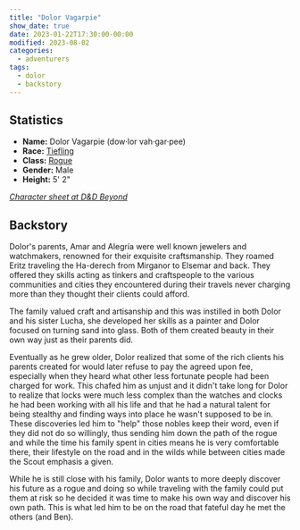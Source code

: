 ```yaml
---
title: "Dolor Vagarpie"
show_date: true
date: 2023-01-22T17:30:00-00:00
modified: 2023-08-02
categories:
  - adventurers
tags:
  - dolor
  - backstory
---
```



## Statistics

-   **Name:** Dolor Vagarpie (dow·lor vah·gar·pee)
-   **Race:** [Tiefling](https://www.dndbeyond.com/races/7-tiefling) 
-   **Class:** [Rogue](https://www.dndbeyond.com/classes/rogue) 
-   **Gender:** Male
-   **Height:** 5' 2"

_[Character sheet at D&D Beyond](https://www.dndbeyond.com/characters/91913267)_

## Backstory

Dolor's parents, Amar and Alegría were well known jewelers and watchmakers, renowned for their exquisite craftsmanship. They roamed Eritz traveling the Ha-derech from Mirganor to Elsemar and back. They offered they skills acting as tinkers and craftspeople to the various communities and cities they encountered during their travels never charging more than they thought their clients could afford.

The family valued craft and artisanship and this was instilled in both Dolor and his sister Lucha, she developed her skills as a painter and Dolor focused on turning sand into glass. Both of them created beauty in their own way just as their parents did.

Eventually as he grew older, Dolor realized that some of the rich clients his parents created for would later refuse to pay the agreed upon fee, especially when they heard what other less fortunate people had been charged for work. This chafed him as unjust and it didn't take long for Dolor to realize that locks were much less complex than the watches and clocks he had been working with all his life and that he had a natural talent for being stealthy and finding ways into place he wasn't supposed to be in. These discoveries led him to "help" those nobles keep their word, even if they did not do so willingly, thus sending him down the path of the rogue and while the time his family spent in cities means he is very comfortable there, their lifestyle on the road and in the wilds while between cities made the Scout emphasis a given.

While he is still close with his family, Dolor wants to more deeply discover his future as a rogue and doing so while traveling with the family could put them at risk so he decided it was time to make his own way and discover his own path. 
This is what led him to be on the road that fateful day he met the others (and Ben).

<!--
Update on Dolor's background, when Doug changed him from being pure rogue to Rogue 5/Warlock 3.

From Messenger Nov 2, 2024 (9:44 AM):

Doug: yeah, I think a respec is coming for Dolor as he discovers that he leans more towards magic than just hack and slash and delves into that part of his legacy and personality

Doug: part of what is driving this is the realization that his artistry and glass blowing has always leaned on this without his conscious awareness and he is now becoming cognizant of how much he already lives in that world

Doug: there will always be a rogue in his heart but the fighter feels like a path diversion he took due to assumptions and misunderstandings of what he truly needed to be himself

Doug: honestly, it was pretty interesting to me how when I stopped thinking about DnD and just thought about Dolor and his life, the choices were pretty simple (I was min maxing without realizing I was min maxing)

From Messenger Nov 5, 2024 (8:38 AM):

Doug: I went ahead and respecced Dolor to Rogue 5/Warlock 3 (taking Warlock to 5, then we will see)
Genie patron and pact of the blade made sense (pact weapon is the gleaming blade), still the scout subclass in Rogue

Doug: After traveling with Mond and Grindlefoot, Dolor has realized that he and his entire family have hidden from their legacy  because of the magic that is innate to them, this is a huge part of why he is so bent on addressing wrongs that he sees, he has spent his life feeling like he needs to hide who he truly is

Doug: All of the people asking why he is here, have finally made him realize that not only does his honor demand it but also he needs to address this so he can embrace all of himself.

Doug: As for where the fighter stuff went, in my mind, when he reached out to the Genie to enter into the warlock pact, he was given the option to abandon the recent training in the martial world in exchange for gaining power in the arcane world, he embraced that bargain which is how we ended up rogue 5, warlock 3 (giving up rogue makes no sense to him since it is such a core part of who he is and his history)
-->
